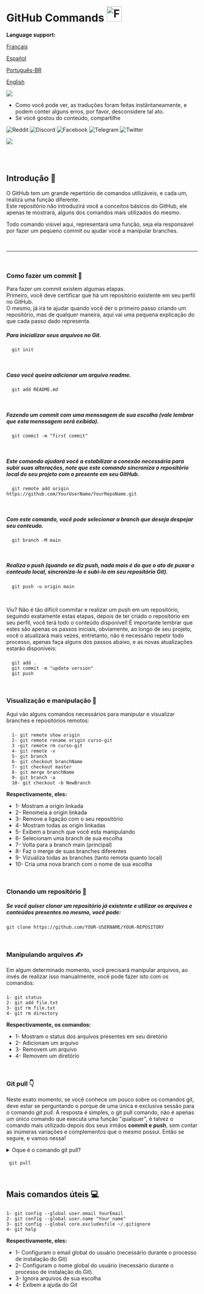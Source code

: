 # GitHub Commands <img src="https://user-images.githubusercontent.com/74038190/216122041-518ac897-8d92-4c6b-9b3f-ca01dcaf38ee.png" alt="Fire" width="40" />

**Language support:**

<p>
    <a href="/GitDocs/readme_fr.md">Français </a>
<p/> 
<p>
    <a href="/GitDocs/readme_es.md">Español</a>
<p/>
<p>
    <a href="/GitDocs/readme_pt-br.md">Português-BR</a>
<p/>
<p>
    <a href="/README.md">English</a>
<p/> 

![](https://i.imgur.com/waxVImv.png)

* Como você pode ver, as traduções foram feitas instântaneamente, e podem conter alguns erros, por favor, desconsidere tal ato.
* Se você gostou do conteúdo, compartilhe

![Reddit](https://img.shields.io/badge/Reddit-%23FF4500.svg?style=for-the-badge&logo=Reddit&logoColor=white)
![Discord](https://img.shields.io/badge/Discord-%235865F2.svg?style=for-the-badge&logo=discord&logoColor=white)
![Facebook](https://img.shields.io/badge/Facebook-%231877F2.svg?style=for-the-badge&logo=Facebook&logoColor=white)
![Telegram](https://img.shields.io/badge/Telegram-2CA5E0?style=for-the-badge&logo=telegram&logoColor=white)
![Twitter](https://img.shields.io/badge/Twitter-%231DA1F2.svg?style=for-the-badge&logo=Twitter&logoColor=white)

![](https://i.imgur.com/waxVImv.png)

<br/>
<br/>

## Introdução 👶

O GitHub tem um grande repertório de comandos utilizáveis, e cada um, realiza uma função diferente. <br />
Este repositório não introduzirá você a conceitos básicos do GitHub, ele apenas te mostrará, alguns dos comandos mais utilizados do mesmo.

Todo comando visivel aqui, representará uma função, seja ela responsável por fazer um pequeno commit ou ajudar você a manipular branches.

<br/>

---

<br/>

### Como fazer um commit 🐤

Para fazer um commit existem algumas etapas. 
<br />
Primeiro, você deve certificar que há um repositório existente em seu perfil no GitHub.
<br />
O mesmo, já irá te ajudar quando você der o primeiro passo criando um repositório, mas de qualquer maneira, aqui vai uma pequena explicação do que cada passo dado representa.

##### Para inicializar seus arquivos no Git.
      git init

<br />
      
##### Caso você queira adicionar um arquivo readme.
      git add README.md

<br />

##### Fazendo um commit com uma menssagem de sua escolha (vale lembrar que esta menssagem será exibida).
      git commit -m "first commit"

<br />

##### Este comando ajudará você a estabilizar a conexão necessária para subir suas alterações, note que este comando sincroniza o repositório local do seu projeto com o presente em seu GitHub.
      git remote add origin https://github.com/YourUserName/YourRepoName.git

<br />

##### Com este comando, você pode selecionar a branch que deseja despejar seu conteudo.
      git branch -M main

<br />

##### Realiza o push (quando se diz _push_, nada mais é do que o ato de puxar o conteudo local, sincroniza-lo e subi-lo em seu repositório Git).
      git push -u origin main

<br />

Viu? Não é tão difícil commitar e realizar um push em um repositório, seguindo exatamente estas etapas, depois de ter criado o repositório em seu perfil, você terá todo o conteúdo disponível!
É importante lembrar que estes são apenas os passos iniciais, obviamente, ao longo de seu projeto, você o atualizará mais vezes, entretanto, não é necessário repetir todo processo, apenas faça alguns dos passos abaixo, e as novas atualizações estarão disponíveis:

##### 
      git add . 
      git commit -m "update version"
      git push

<br />

### Visualização e manipulação 🙌

Aqui vão alguns comandos necessários para manipular e visualizar branches e repositórios remotos:

##### 
      1- git remote show origin
      2- git remote rename origin curso-git
      3 -git remote rm curso-git
      4- git remote -v
      5- git branch
      6- git checkout branchName
      7- git checkout master
      8- git merge branchName
      9- git branch -a
      10- git checkout -b NewBranch

**Respectivamente, eles:**

* 1- Mostram a origin linkada
* 2- Renomeia a origin linkada
* 3- Remove a ligação com o seu repositório
* 4- Mostram todas as origin linkadas
* 5- Exibem a branch que você esta manipulando
* 6- Selecionam uma branch de sua escolha
* 7- Volta para a branch main (principal)
* 8- Faz o merge de suas branches diferentes
* 9- Vizualiza todas as branches (tanto remota quanto local)
* 10- Cria uma nova branch com o nome de sua escolha

<br />

### Clonando um repositório 👷

##### Se você quiser clonar um repositório já existente e utilizar os arquivos e conteúdos presentes no mesmo, você pode:
    git clone https://github.com/YOUR-USERNAME/YOUR-REPOSITORY

<br />

### Manipulando arquivos ✍️

Em algum determinado momento, você precisará manipular arquivos, ao invés de realizar isso manualmente, você pode fazer isto com os comandos:

#####
    1- git status
    2- git add file.txt
    3- git rm file.txt
    4- git rm directory 

**Respectivamente, os comandos:**

* 1- Mostram o status dos arquivos presentes em seu diretório
* 2- Adicionam um arquivo
* 3- Removem um arquivo
* 4- Removem um diretório

<br />

### Git pull 👇

Neste exato momento, se você conhece um pouco sobre os comandos git, deve estar se perguntando o porque de uma única e exclusiva sessão para o comando *git pull*.
A resposta é simples, o git pull comando, não é apenas um único comando que executa uma função "qualquer", é talvez o comando mais utilizado depois dos seus irmãos **commit e push**,
sem contar as inúmeras variações e complementos que o mesmo possui. Então se segure, e vamos nessa!

<details>
<summary> Oque é o comando git pull? </summary>
<br />
O comando git pull é usado para buscar e baixar conteúdo de repositórios remotos e fazer a atualização imediata ao repositório local para que os conteúdos sejam iguais, não havendo assim, 
diferença entre os conteúdos a serem mergeados, sem risco de erros ou bugs.
<br />
<br />
No primeiro estágio da operação, o git pull executa o comando git fetch, que abrange a ramificação local para qual a HEAD aponta.
<br />
Quando o conteúdo é baixado, o git pull insere o fluxo de trabalho de merge. O commit de merge é criado e a HEAD é atualizada para apontar o novo commit.
</details>

#### 
     git pull

<br />

## Mais comandos úteis 💻

#####
    1- git config --global user.email YourEmail
    2- git config --global user.name "Your name"
    3- git config --global core.excludesfile ~/.gitignore
    4- git help

**Respectivamente, eles:**

* 1- Configuram o email global do usuário (necessário durante o processo de instalação do Git)
* 2- Configuram o nome global do usuário (necessário durante o processo de instalação do Git)
* 3- Ignora arquivos de sua escolha
* 4- Exibem a ajuda do Git

